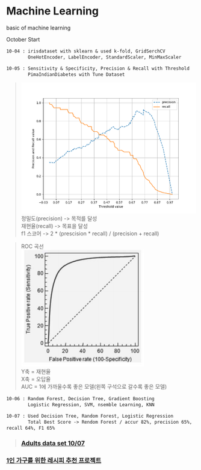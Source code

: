 # Machine Learning  
basic of machine learning    

October Start  
```
10-04 : irisdataset with sklearn & used k-fold, GridSerchCV  
        OneHotEncoder, LabelEncoder, StandardScaler, MinMaxScaler
```

```
10-05 : Sensitivity & Specificity, Precision & Recall with Threshold 
        PimaIndianDiabetes with Tune Dataset
```
>  ![](Figure_1.png)
정밀도(precision) -> 목적를 달성  
재현율(recall) -> 목표을 달성  
f1 스코어 -> 2 * (prescision * recall) / (precision + recall)  
  
>ROC 곡선  
![](%EC%BA%A1%EC%B2%98.PNG)  
Y축 = 재현율  
X축 = 오답율  
AUC = 1에 가까울수록 좋은 모델(왼쪽 구석으로 갈수록 좋은 모델)  
  
```
10-06 : Random Forest, Decision Tree, Gradient Boosting
        Logistic Regression, SVM, nsemble Learning, KNN
```
```
10-07 : Used Decision Tree, Random Forest, Logistic Regression
        Total Best Score -> Rendom Forest / accur 82%, precision 65%, recall 64%, F1 65%
```
>### [Adults data set 10/07](https://github.com/nikel4610/machinelearning_study/blob/main/machine_learning/adult_%EB%B0%95%ED%98%84%EC%9A%B0.ipynb)
> 
### [1인 가구를 위한 레시피 추천 프로젝트](https://github.com/nikel4610/Machine_Learning_forStudy/tree/main/Project)
